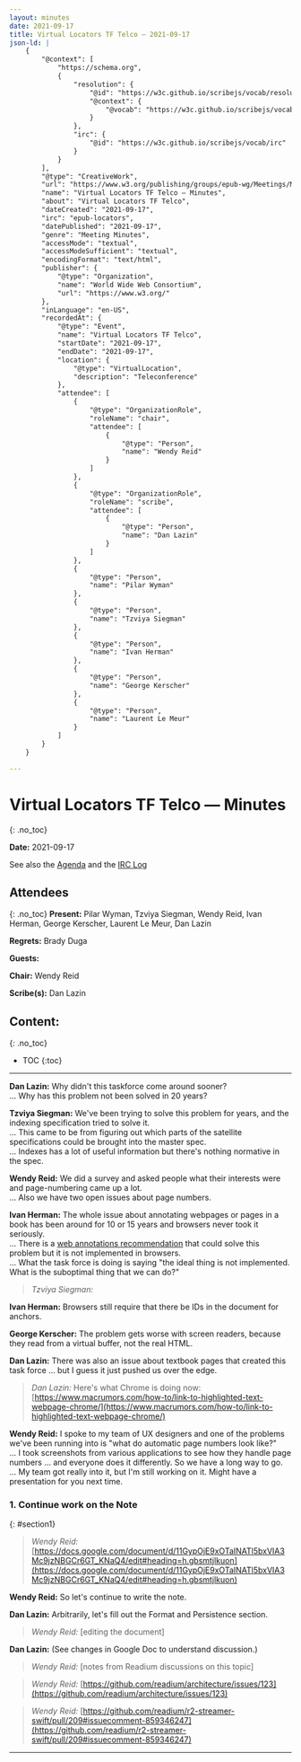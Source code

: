 ```yaml
---
layout: minutes
date: 2021-09-17
title: Virtual Locators TF Telco — 2021-09-17
json-ld: |
    {
        "@context": [
            "https://schema.org",
            {
                "resolution": {
                    "@id": "https://w3c.github.io/scribejs/vocab/resolution",
                    "@context": {
                        "@vocab": "https://w3c.github.io/scribejs/vocab/"
                    }
                },
                "irc": {
                    "@id": "https://w3c.github.io/scribejs/vocab/irc"
                }
            }
        ],
        "@type": "CreativeWork",
        "url": "https://www.w3.org/publishing/groups/epub-wg/Meetings/Minutes/2021-09-17-epub-locators",
        "name": "Virtual Locators TF Telco — Minutes",
        "about": "Virtual Locators TF Telco",
        "dateCreated": "2021-09-17",
        "irc": "epub-locators",
        "datePublished": "2021-09-17",
        "genre": "Meeting Minutes",
        "accessMode": "textual",
        "accessModeSufficient": "textual",
        "encodingFormat": "text/html",
        "publisher": {
            "@type": "Organization",
            "name": "World Wide Web Consortium",
            "url": "https://www.w3.org/"
        },
        "inLanguage": "en-US",
        "recordedAt": {
            "@type": "Event",
            "name": "Virtual Locators TF Telco",
            "startDate": "2021-09-17",
            "endDate": "2021-09-17",
            "location": {
                "@type": "VirtualLocation",
                "description": "Teleconference"
            },
            "attendee": [
                {
                    "@type": "OrganizationRole",
                    "roleName": "chair",
                    "attendee": [
                        {
                            "@type": "Person",
                            "name": "Wendy Reid"
                        }
                    ]
                },
                {
                    "@type": "OrganizationRole",
                    "roleName": "scribe",
                    "attendee": [
                        {
                            "@type": "Person",
                            "name": "Dan Lazin"
                        }
                    ]
                },
                {
                    "@type": "Person",
                    "name": "Pilar Wyman"
                },
                {
                    "@type": "Person",
                    "name": "Tzviya Siegman"
                },
                {
                    "@type": "Person",
                    "name": "Ivan Herman"
                },
                {
                    "@type": "Person",
                    "name": "George Kerscher"
                },
                {
                    "@type": "Person",
                    "name": "Laurent Le Meur"
                }
            ]
        }
    }

---
```


# Virtual Locators TF Telco — Minutes
{: .no_toc}



**Date:** 2021-09-17

See also the [Agenda]() and the [IRC Log](https://www.w3.org/2021/09/17-epub-locators-irc.txt)

## Attendees
{: .no_toc}
**Present:** Pilar Wyman, Tzviya Siegman, Wendy Reid, Ivan Herman, George Kerscher, Laurent Le Meur, Dan Lazin

**Regrets:** Brady Duga

**Guests:** 

**Chair:** Wendy Reid

**Scribe(s):** Dan Lazin

## Content:
{: .no_toc}

* TOC
{:toc}
---


**Dan Lazin:** Why didn't this taskforce come around sooner?  
… Why has this problem not been solved in 20 years?  

**Tzviya Siegman:** We've been trying to solve this problem for years, and the indexing specification tried to solve it.  
… This came to be from figuring out which parts of the satellite specifications could be brought into the master spec.  
… Indexes has a lot of useful information but there's nothing normative in the spec.  

**Wendy Reid:** We did a survey and asked people what their interests were and page-numbering came up a lot.  
… Also we have two open issues about page numbers.  

**Ivan Herman:** The whole issue about annotating webpages or pages in a book has been around for 10 or 15 years and browsers never took it seriously.  
… There is a [web annotations recommendation](https://www.w3.org/TR/annotation-model/) that could solve this problem but it is not implemented in browsers.  
… What the task force is doing is saying "the ideal thing is not implemented. What is the suboptimal thing that we can do?"  

> *Tzviya Siegman:* 

**Ivan Herman:** Browsers still require that there be IDs in the document for anchors.  

**George Kerscher:** The problem gets worse with screen readers, because they read from a virtual buffer, not the real HTML.  

**Dan Lazin:** There was also an issue about textbook pages that created this task force ... but I guess it just pushed us over the edge.  

> *Dan Lazin:* Here's what Chrome is doing now: [https://www.macrumors.com/how-to/link-to-highlighted-text-webpage-chrome/](https://www.macrumors.com/how-to/link-to-highlighted-text-webpage-chrome/)

**Wendy Reid:** I spoke to my team of UX designers and one of the problems we've been running into is "what do automatic page numbers look like?"  
… I took screenshots from various applications to see how they handle page numbers ... and everyone does it differently. So we have a long way to go.  
… My team got really into it, but I'm still working on it. Might have a presentation for you next time.  

### 1. Continue work on the Note
{: #section1}

> *Wendy Reid:* [https://docs.google.com/document/d/11GypOjE9xOTaINATl5bxVIA3Mc9jzNBGCr6GT_KNaQ4/edit#heading=h.gbsmtjlkuon](https://docs.google.com/document/d/11GypOjE9xOTaINATl5bxVIA3Mc9jzNBGCr6GT_KNaQ4/edit#heading=h.gbsmtjlkuon)

**Wendy Reid:** So let's continue to write the note.  

**Dan Lazin:** Arbitrarily, let's fill out the Format and Persistence section.  

> *Wendy Reid:* [editing the document]

**Dan Lazin:** (See changes in Google Doc to understand discussion.)  

> *Wendy Reid:* [notes from Readium discussions on this topic]

> *Wendy Reid:* [https://github.com/readium/architecture/issues/123](https://github.com/readium/architecture/issues/123)

> *Wendy Reid:* [https://github.com/readium/r2-streamer-swift/pull/209#issuecomment-859346247](https://github.com/readium/r2-streamer-swift/pull/209#issuecomment-859346247)

---
